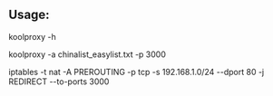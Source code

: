 ## Usage:

koolproxy -h

koolproxy -a chinalist_easylist.txt -p 3000

iptables -t nat -A PREROUTING -p tcp -s 192.168.1.0/24 --dport 80 -j REDIRECT --to-ports 3000
